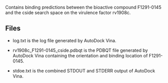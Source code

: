 Contains binding predictions between the bioactive compound F1291-0145 and the cside search space on the virulence factor rv1908c.

## Files

- log.txt is the log file generated by AutoDock Vina.

- rv1908c_F1291-0145_cside.pdbqt is the PDBQT file generated by AutoDock Vina containing the orientation and binding location of F1291-0145.

- stdoe.txt is the combined STDOUT and STDERR output of AutoDock Vina.

